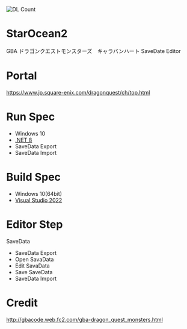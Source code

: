 ![DL Count](https://img.shields.io/github/downloads/turtle-insect/DQMCH/total.svg)

# StarOcean2
GBA ドラゴンクエストモンスターズ　キャラバンハート SaveDate Editor

# Portal
https://www.jp.square-enix.com/dragonquest/ch/top.html

# Run Spec
* Windows 10
* [.NET 8](https://dotnet.microsoft.com/en-us/download/dotnet/8.0)
* SaveData Export
* SaveData Import

# Build Spec
* Windows 10(64bit)
* [Visual Studio 2022](https://visualstudio.microsoft.com/ja/vs/)

# Editor Step
SaveData
* SaveData Export
* Open SavaData
* Edit SavaData
* Save SaveData
* SaveData Import

# Credit
http://gbacode.web.fc2.com/gba-dragon_quest_monsters.html
